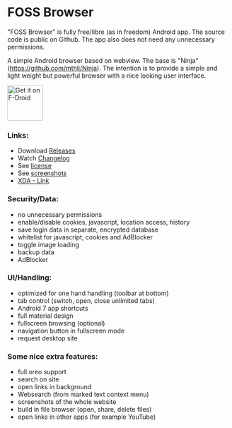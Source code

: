 # FOSS Browser

"FOSS Browser" is fully free/libre (as in freedom) Android app. The source code is public on Github. The app also does not need any unnecessary permissions.

A simple Android browser based on webview. The base is "Ninja" (https://github.com/mthli/Ninja).
The intention is to provide a simple and light weight but powerful browser with a nice looking user interface.

<a href="https://f-droid.org/packages/de.baumann.browser/" target="_blank">
<img src="https://f-droid.org/badge/get-it-on.png" alt="Get it on F-Droid" height="80"/></a>


### Links:
- Download [Releases](https://github.com/scoute-dich/browser/releases)
- Watch [Changelog](https://github.com/scoute-dich/browser/blob/master/CHANGELOG.md)
- See [license](https://github.com/scoute-dich/browser/blob/master/LICENSE.md)
- See [screenshots](https://github.com/scoute-dich/browser/blob/master/SCREENSHOTS.md)
- [XDA - Link](http://forum.xda-developers.com/android/apps-games/app-browser-t3500091)


### Security/Data:

- no unnecessary permissions
- enable/disable cookies, javascript, location access, history
- save login data in separate, encrypted database
- whitelist for javascript, cookies and AdBlocker
- toggle image loading
- backup data
- AdBlocker


### UI/Handling:

- optimized for one hand handling (toolbar at bottom)
- tab control (switch, open, close unlimited tabs)
- Android 7 app shortcuts
- full material design
- fullscreen browsing (optional)
- navigation button in fullscreen mode
- request desktop site


### Some nice extra features:

- full oreo support
- search on site
- open links in background
- Websearch (from marked text context menu)
- screenshots of the whole website
- build in file browser (open, share, delete files)
- open links in other apps (for example YouTube)
